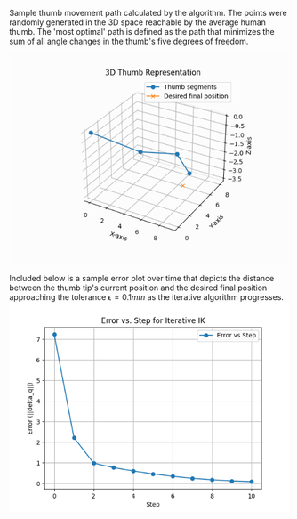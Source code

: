 Sample thumb movement path calculated by the algorithm. The points were randomly generated in the 3D space reachable by the average human thumb. The 'most optimal' path is defined as the path that minimizes the sum of all angle changes in the thumb's five degrees of freedom. 

![Sample thumb movement path calculated by the algorithm](thumb_movement.gif)

Included below is a sample error plot over time that depicts the distance between the thumb tip's current position and the desired final position approaching the tolerance $\epsilon=0.1 mm$ as the iterative algorithm progresses. 
![Error plot](error_plot.png)
